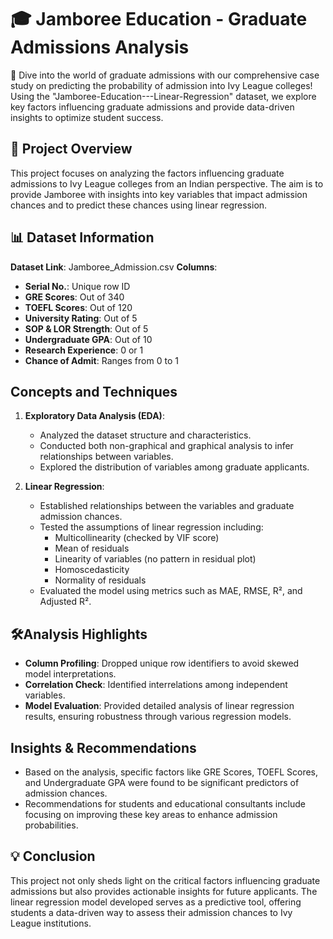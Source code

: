 # **🎓 Jamboree Education - Graduate Admissions Analysis**

🚀 Dive into the world of graduate admissions with our comprehensive case study on predicting the probability of admission into Ivy League colleges! Using the "Jamboree-Education---Linear-Regression" dataset, we explore key factors influencing graduate admissions and provide data-driven insights to optimize student success.

## 📄 Project Overview

This project focuses on analyzing the factors influencing graduate admissions to Ivy League colleges from an Indian perspective. The aim is to provide Jamboree with insights into key variables that impact admission chances and to predict these chances using linear regression.

## 📊 Dataset Information

**Dataset Link**: Jamboree_Admission.csv
**Columns**:
  - **Serial No.**: Unique row ID
  - **GRE Scores**: Out of 340
  - **TOEFL Scores**: Out of 120
  - **University Rating**: Out of 5
  - **SOP & LOR Strength**: Out of 5
  - **Undergraduate GPA**: Out of 10
  - **Research Experience**: 0 or 1
  - **Chance of Admit**: Ranges from 0 to 1

## Concepts and Techniques

1. **Exploratory Data Analysis (EDA)**: 
   - Analyzed the dataset structure and characteristics.
   - Conducted both non-graphical and graphical analysis to infer relationships between variables.
   - Explored the distribution of variables among graduate applicants.

2. **Linear Regression**:
   - Established relationships between the variables and graduate admission chances.
   - Tested the assumptions of linear regression including:
     - Multicollinearity (checked by VIF score)
     - Mean of residuals
     - Linearity of variables (no pattern in residual plot)
     - Homoscedasticity
     - Normality of residuals
   - Evaluated the model using metrics such as MAE, RMSE, R², and Adjusted R².

## 🛠️Analysis Highlights

- **Column Profiling**: Dropped unique row identifiers to avoid skewed model interpretations.
- **Correlation Check**: Identified interrelations among independent variables.
- **Model Evaluation**: Provided detailed analysis of linear regression results, ensuring robustness through various regression models.

## Insights & Recommendations

- Based on the analysis, specific factors like GRE Scores, TOEFL Scores, and Undergraduate GPA were found to be significant predictors of admission chances.
- Recommendations for students and educational consultants include focusing on improving these key areas to enhance admission probabilities.

## 💡 Conclusion

This project not only sheds light on the critical factors influencing graduate admissions but also provides actionable insights for future applicants. The linear regression model developed serves as a predictive tool, offering students a data-driven way to assess their admission chances to Ivy League institutions.

